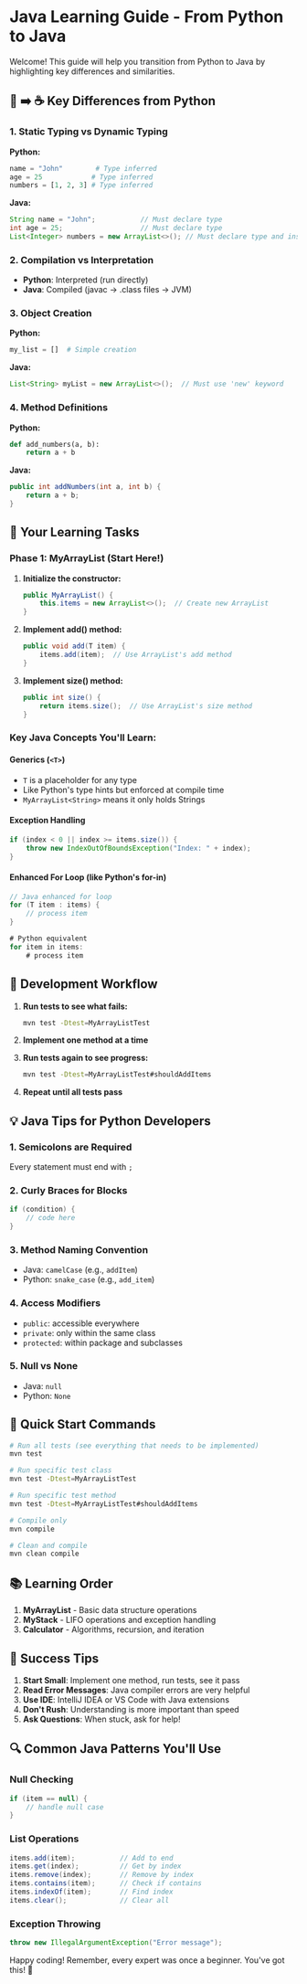 # Java Learning Guide - From Python to Java

Welcome! This guide will help you transition from Python to Java by highlighting key differences and similarities.

## 🐍 ➡️ ☕ Key Differences from Python

### 1. Static Typing vs Dynamic Typing

**Python:**
```python
name = "John"        # Type inferred
age = 25            # Type inferred
numbers = [1, 2, 3] # Type inferred
```

**Java:**
```java
String name = "John";           // Must declare type
int age = 25;                   // Must declare type
List<Integer> numbers = new ArrayList<>(); // Must declare type and instantiate
```

### 2. Compilation vs Interpretation

- **Python**: Interpreted (run directly)
- **Java**: Compiled (javac → .class files → JVM)

### 3. Object Creation

**Python:**
```python
my_list = []  # Simple creation
```

**Java:**
```java
List<String> myList = new ArrayList<>();  // Must use 'new' keyword
```

### 4. Method Definitions

**Python:**
```python
def add_numbers(a, b):
    return a + b
```

**Java:**
```java
public int addNumbers(int a, int b) {
    return a + b;
}
```

## 🎯 Your Learning Tasks

### Phase 1: MyArrayList (Start Here!)

1. **Initialize the constructor:**
   ```java
   public MyArrayList() {
       this.items = new ArrayList<>();  // Create new ArrayList
   }
   ```

2. **Implement add() method:**
   ```java
   public void add(T item) {
       items.add(item);  // Use ArrayList's add method
   }
   ```

3. **Implement size() method:**
   ```java
   public int size() {
       return items.size();  // Use ArrayList's size method
   }
   ```

### Key Java Concepts You'll Learn:

#### Generics (`<T>`)
- `T` is a placeholder for any type
- Like Python's type hints but enforced at compile time
- `MyArrayList<String>` means it only holds Strings

#### Exception Handling
```java
if (index < 0 || index >= items.size()) {
    throw new IndexOutOfBoundsException("Index: " + index);
}
```

#### Enhanced For Loop (like Python's for-in)
```java
// Java enhanced for loop
for (T item : items) {
    // process item
}

# Python equivalent
for item in items:
    # process item
```

## 🔧 Development Workflow

1. **Run tests to see what fails:**
   ```bash
   mvn test -Dtest=MyArrayListTest
   ```

2. **Implement one method at a time**

3. **Run tests again to see progress:**
   ```bash
   mvn test -Dtest=MyArrayListTest#shouldAddItems
   ```

4. **Repeat until all tests pass**

## 💡 Java Tips for Python Developers

### 1. Semicolons are Required
Every statement must end with `;`

### 2. Curly Braces for Blocks
```java
if (condition) {
    // code here
}
```

### 3. Method Naming Convention
- Java: `camelCase` (e.g., `addItem`)
- Python: `snake_case` (e.g., `add_item`)

### 4. Access Modifiers
- `public`: accessible everywhere
- `private`: only within the same class
- `protected`: within package and subclasses

### 5. Null vs None
- Java: `null`
- Python: `None`

## 🚀 Quick Start Commands

```bash
# Run all tests (see everything that needs to be implemented)
mvn test

# Run specific test class
mvn test -Dtest=MyArrayListTest

# Run specific test method
mvn test -Dtest=MyArrayListTest#shouldAddItems

# Compile only
mvn compile

# Clean and compile
mvn clean compile
```

## 📚 Learning Order

1. **MyArrayList** - Basic data structure operations
2. **MyStack** - LIFO operations and exception handling
3. **Calculator** - Algorithms, recursion, and iteration

## 🎉 Success Tips

1. **Start Small**: Implement one method, run tests, see it pass
2. **Read Error Messages**: Java compiler errors are very helpful
3. **Use IDE**: IntelliJ IDEA or VS Code with Java extensions
4. **Don't Rush**: Understanding is more important than speed
5. **Ask Questions**: When stuck, ask for help!

## 🔍 Common Java Patterns You'll Use

### Null Checking
```java
if (item == null) {
    // handle null case
}
```

### List Operations
```java
items.add(item);           // Add to end
items.get(index);          // Get by index
items.remove(index);       // Remove by index
items.contains(item);      // Check if contains
items.indexOf(item);       // Find index
items.clear();             // Clear all
```

### Exception Throwing
```java
throw new IllegalArgumentException("Error message");
```

Happy coding! Remember, every expert was once a beginner. You've got this! 🚀
